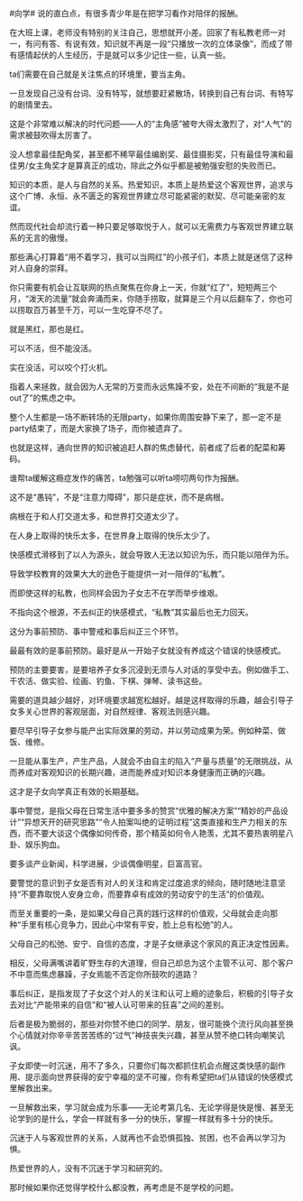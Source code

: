 #向学#
说的直白点，有很多青少年是在把学习看作对陪伴的报酬。

在大班上课，老师没有特别的关注自己，思想就开小差。回家了有私教老师一对一，有问有答、有说有效，知识就不再是一段“只播放一次的立体录像”，而成了带有感情起伏的人生经历，于是就可以多少记住一些，认真一些。

ta们需要在自己就是关注焦点的环境里，要当主角。

一旦发现自己没有台词、没有特写，就想要赶紧散场，转换到自己有台词、有特写的剧情里去。

这是个非常难以解决的时代问题——人的“主角感”被夸大得太激烈了，对“人气”的需求被鼓吹得太厉害了。

没人想拿最佳配角奖，甚至都不稀罕最佳编剧奖、最佳摄影奖，只有最佳导演和最佳男/女主角奖才是算真正的成功，除此之外似乎都是被勉强安慰的失败而已。

知识的本质，是人与自然的关系。热爱知识，本质上是热爱这个客观世界，追求与这个广博、永恒、永不匮乏的客观世界建立尽可能紧密的默契、尽可能亲密的友谊。

然而现代社会却流行着一种只要足够取悦于人，就可以无需费力与客观世界建立联系的无言的傲慢。

那些满心打算着“用不着学习，我可以当网红”的小孩子们，本质上就是迷信了这种对人自身的崇拜。

你只需要有机会让互联网的热点聚焦在你身上一天，你就“红了”，短短两三个月，“泼天的流量”就会奔涌而来，你随手捞取，就算是三个月以后翻车了，你也可以捞取百万甚至千万，可以一生吃穿不尽了。

就是黑红，那也是红。

可以不活，但不能没活。

实在没活，可以咬个打火机。

指着人来拯救，就会因为人无常的万变而永远焦躁不安，处在不间断的“我是不是out了”的焦虑之中。

整个人生都是一场不断转场的无限party，如果你周围安静下来了，那一定不是party结束了，而是大家换了场子，而你被遗弃了。

也就是这样，通向世界的知识被追赶人群的焦虑替代，前者成了后者的配菜和筹码。

谁帮ta缓解这瘾症发作的痛苦，ta勉强可以听ta唠叨两句作为报酬。

这不是“愚钝”，不是“注意力障碍”，那只是症状，而不是病根。

病根在于和人打交道太多，和世界打交道太少了。

在人身上取得的快乐太多，在世界身上取得的快乐太少了。

快感模式滑移到了以人为源头，就会导致人无法以知识为乐，而只能以陪伴为乐。

导致学校教育的效果大大的逊色于能提供一对一陪伴的“私教”。

而即使这样的私教，也同样会因为子女志不在学而举步维艰。

不指向这个根源，不去纠正的快感模式，“私教”其实最后也无力回天。

这分为事前预防、事中警戒和事后纠正三个环节。

最最有效的是事前预防。最好是从一开始子女就没有养成这个错误的快感模式。

预防的主要要害，是要培养子女多沉浸到无须与人对话的享受中去。例如做手工、干农活、做实验、绘画、钓鱼、下棋、弹琴、读书这些。

需要的道具越少越好，对环境要求越宽松越好。越是这样取得的乐趣，越会引导子女多关心世界的客观层面，对自然规律、客观法则感兴趣。

要尽早引导子女参与能产出实际效果的劳动，并以劳动成果为荣。例如种菜、做饭、维修。

一旦能从事生产，产生产品，人就会不由自主的陷入“产量与质量”的无限挑战，从而养成对客观知识的长期兴趣，进而能养成对知识本身健康而正确的兴趣。

这才是子女向学真正有效的长期基础。

事中警觉，是指父母在日常生活中要多多的赞赏“优雅的解决方案”“精妙的产品设计”“异想天开的研究思路”“令人拍案叫绝的证明过程”这类直接和生产力相关的东西，而不要大谈这个偶像如何传奇，那个精英如何令人艳羡，尤其不要热衷明星八卦、娱乐狗血。

要多谈产业新闻，科学进展，少谈偶像明星，巨富高官。

要警觉的意识到子女是否有对人的关注和肯定过度追求的倾向，随时随地注意坚持“不要靠取悦人安身立命，而要靠卓有成效的劳动安宁的生活”的价值观。

而至关重要的一条，是如果父母自己真的践行这样的价值观，父母就会走向那种“手里有核心竞争力，因此心中常有平安，脸上总有松弛”的人。

父母自己的松弛、安宁、自信的态度，才是子女继承这个家风的真正决定性因素。

相反，父母满嘴讲着旷野生存的大道理，但自己却总为这个主管不认可、那个客户不中意而焦虑暴躁，子女焉能不否定你所鼓吹的道路？

事后纠正，是指发现了子女这个对人的关注和认可上瘾的迹象后，积极的引导子女去对比“产能带来的自信”和“被人认可带来的狂喜”之间的差别。

后者是极为脆弱的，那些对你赞不绝口的同学、朋友，很可能换个流行风向甚至换个心情就对你辛辛苦苦苦练的“过气”神技丧失兴趣，甚至从赞不绝口转向嘲笑讥讽。

子女即使一时沉迷，用不了多久，只要你们每次都抓住机会点醒这类快感的副作用、提示面向世界获得的安宁幸福的坚不可摧，你有希望把ta们从错误的快感模式里解救出来。

一旦解救出来，学习就会成为乐事——无论考第几名、无论学得是快是慢、甚至无论学到的是什么，学会一样就有多一分的快乐，掌握一样就有多十分的快乐。

沉迷于人与客观世界的关系，人就再也不会恐惧孤独、贫困，也不会再以学习为惧。

热爱世界的人，没有不沉迷于学习和研究的。

那时候如果你还觉得学校什么都没教，再考虑是不是学校的问题。
